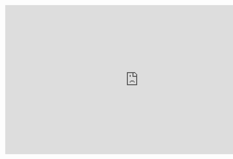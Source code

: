 <iframe width="853" height="480" src="https://www.youtube.com/embed/TyHvyGVs42U" frameborder="0" allow="accelerometer; autoplay; encrypted-media; gyroscope; picture-in-picture" allowfullscreen></iframe>
